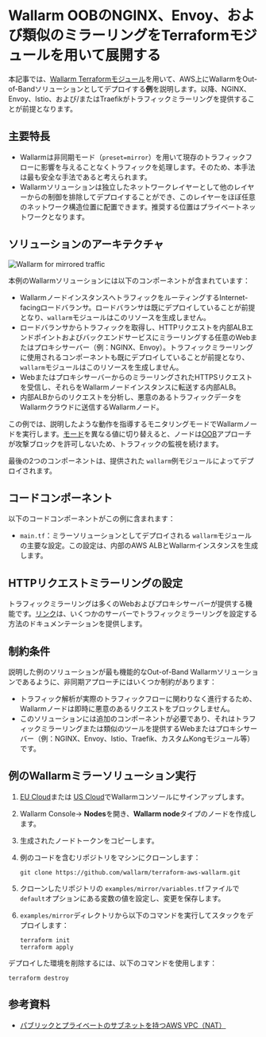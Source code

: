 # Wallarm OOBのNGINX、Envoy、および類似のミラーリングをTerraformモジュールを用いて展開する

本記事では、[Wallarm Terraformモジュール](https://registry.terraform.io/modules/wallarm/wallarm/aws/)を用いて、AWS上にWallarmをOut-of-Bandソリューションとしてデプロイする**例**を説明します。以降、NGINX、Envoy、Istio、および/またはTraefikがトラフィックミラーリングを提供することが前提となります。

## 主要特長

* Wallarmは非同期モード（`preset=mirror`）を用いて現存のトラフィックフローに影響を与えることなくトラフィックを処理します。そのため、本手法は最も安全な手法であると考えられます。
* Wallarmソリューションは独立したネットワークレイヤーとして他のレイヤーからの制御を排除してデプロイすることができ、このレイヤーをほぼ任意のネットワーク構造位置に配置できます。推奨する位置はプライベートネットワークとなります。

## ソリューションのアーキテクチャ 

![Wallarm for mirrored traffic](https://github.com/wallarm/terraform-aws-wallarm/blob/main/images/wallarm-for-mirrored-traffic.png?raw=true)

本例のWallarmソリューションには以下のコンポーネントが含まれています：

* WallarmノードインスタンスへトラフィックをルーティングするInternet-facingロードバランサ。ロードバランサは既にデプロイしていることが前提となり、`wallarm`モジュールはこのリソースを生成しません。
* ロードバランサからトラフィックを取得し、HTTPリクエストを内部ALBエンドポイントおよびバックエンドサービスにミラーリングする任意のWebまたはプロキシサーバー（例：NGINX、Envoy）。トラフィックミラーリングに使用されるコンポーネントも既にデプロイしていることが前提となり、`wallarm`モジュールはこのリソースを生成しません。
* WebまたはプロキシサーバーからのミラーリングされたHTTPSリクエストを受信し、それらをWallarmノードインスタンスに転送する内部ALB。
* 内部ALBからのリクエストを分析し、悪意のあるトラフィックデータをWallarmクラウドに送信するWallarmノード。

この例では、説明したような動作を指導するモニタリングモードでWallarmノードを実行します。[モード](https://docs.wallarm.com/admin-en/configure-wallarm-mode/)を異なる値に切り替えると、ノードは[OOB](https://docs.wallarm.com/installation/oob/overview/#advantages-and-limitations)アプローチが攻撃ブロックを許可しないため、トラフィックの監視を続けます。

最後の2つのコンポーネントは、提供された `wallarm`例モジュールによってデプロイされます。

## コードコンポーネント

以下のコードコンポーネントがこの例に含まれます：

* `main.tf`：ミラーソリューションとしてデプロイされる `wallarm`モジュールの主要な設定。この設定は、内部のAWS ALBとWallarmインスタンスを生成します。

## HTTPリクエストミラーリングの設定

トラフィックミラーリングは多くのWebおよびプロキシサーバーが提供する機能です。[リンク](https://docs.wallarm.com/installation/oob/web-server-mirroring/overview/#examples-of-web-server-configuration-for-traffic-mirroring)は、いくつかのサーバーでトラフィックミラーリングを設定する方法のドキュメンテーションを提供します。

## 制約条件

説明した例のソリューションが最も機能的なOut-of-Band Wallarmソリューションであるように、非同期アプローチにはいくつか制約があります：

* トラフィック解析が実際のトラフィックフローに関わりなく進行するため、Wallarmノードは即時に悪意のあるリクエストをブロックしません。
* このソリューションには追加のコンポーネントが必要であり、それはトラフィックミラーリングまたは類似のツールを提供するWebまたはプロキシサーバー（例：NGINX、Envoy、Istio、Traefik、カスタムKongモジュール等）です。

## 例のWallarmミラーソリューション実行

1. [EU Cloud](https://my.wallarm.com/nodes)または [US Cloud](https://us1.my.wallarm.com/nodes)でWallarmコンソールにサインアップします。
1. Wallarm Console→ **Nodes**を開き、**Wallarm node**タイプのノードを作成します。
1. 生成されたノードトークンをコピーします。
1. 例のコードを含むリポジトリをマシンにクローンします：

    ```
    git clone https://github.com/wallarm/terraform-aws-wallarm.git
    ```
1. クローンしたリポジトリの `examples/mirror/variables.tf`ファイルで `default`オプションにある変数の値を設定し、変更を保存します。
1. `examples/mirror`ディレクトリから以下のコマンドを実行してスタックをデプロイします：

    ```
    terraform init
    terraform apply
    ```

デプロイした環境を削除するには、以下のコマンドを使用します：

```
terraform destroy
```

## 参考資料

* [パブリックとプライベートのサブネットを持つAWS VPC（NAT）](https://docs.aws.amazon.com/vpc/latest/userguide/VPC_Scenario2.html)